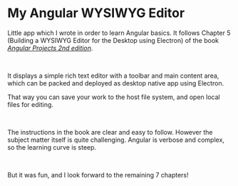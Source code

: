 # My Angular WYSIWYG Editor

Little app which I wrote in order to learn Angular basics. It follows Chapter 5 (Building a WYSIWYG Editor for the Desktop using Electron) of the book <a href="https://www.packtpub.com/product/angular-projects-second-edition/9781800205260" target="_blank">*Angular Projects 2nd edition*</a>.

<br>

It displays a simple rich text editor with a toolbar and main content area, which can be packed and deployed as desktop native app using Electron.

That way you can save your work to the host file system, and open local files for editing.

<br>

The instructions in the book are clear and easy to follow. However the subject matter itself is quite challenging. Angular is verbose and complex, so the learning curve is steep.

<br>

But it was fun, and I look forward to the remaining 7 chapters!

<br>

<!--By the way, I published the project live, using github pages. Please find it <a href="https://claudiu-codreanu.github.io/ng-weather-app/" target="_blank">**here**</a>.-->